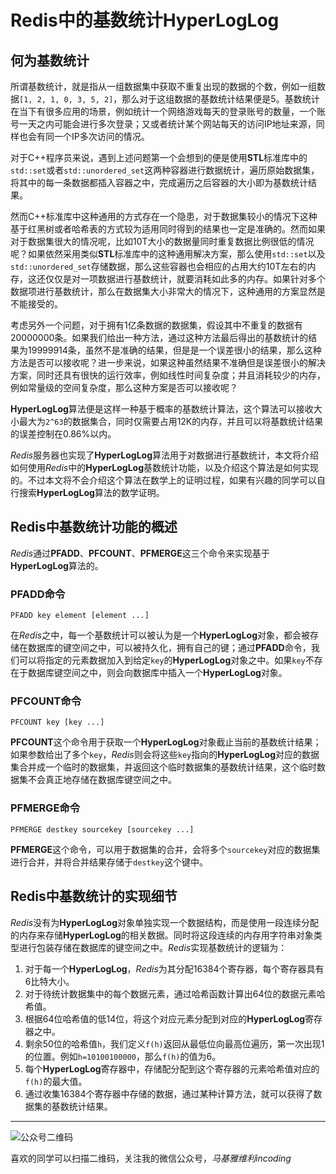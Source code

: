 # Redis中的基数统计HyperLogLog

## 何为基数统计
所谓基数统计，就是指从一组数据集中获取不重复出现的数据的个数，例如一组数据`[1, 2, 1, 0, 3, 5, 2]`，那么对于这组数据的基数统计结果便是5。基数统计在当下有很多应用的场景，例如统计一个网络游戏每天的登录账号的数量，一个账号一天之内可能会进行多次登录；又或者统计某个网站每天的访问IP地址来源，同样也会有同一个IP多次访问的情况。

对于C++程序员来说，遇到上述问题第一个会想到的便是使用**STL**标准库中的`std::set`或者`std::unordered_set`这两种容器进行数据统计，遍历原始数据集，将其中的每一条数据都插入容器之中，完成遍历之后容器的大小即为基数统计结果。

然而C++标准库中这种通用的方式存在一个隐患，对于数据集较小的情况下这种基于红黑树或者哈希表的方式较为适用同时得到的结果也一定是准确的。然而如果对于数据集很大的情况呢，比如10T大小的数据量同时重复数据比例很低的情况呢？如果依然采用类似**STL**标准库中的这种通用解决方案，那么使用`std::set`以及`std::unordered_set`存储数据，那么这些容器也会相应的占用大约10T左右的内存，这还仅仅是对一项数据进行基数统计，就要消耗如此多的内存。如果针对多个数据项进行基数统计，那么在数据集大小非常大的情况下，这种通用的方案显然是不能接受的。

考虑另外一个问题，对于拥有1亿条数据的数据集，假设其中不重复的数据有20000000条。如果我们给出一种方法，通过这种方法最后得出的基数统计的结果为19999914条，虽然不是准确的结果，但是是一个误差很小的结果，那么这种方法是否可以接收呢？进一步来说，如果这种虽然结果不准确但是误差很小的解决方案，同时还具有很快的运行效率，例如线性时间复杂度；并且消耗较少的内存，例如常量级的空间复杂度，那么这种方案是否可以接收呢？

**HyperLogLog**算法便是这样一种基于概率的基数统计算法，这个算法可以接收大小最大为`2^63`的数据集合，同时仅需要占用12K的内存，并且可以将基数统计结果的误差控制在0.86%以内。

*Redis*服务器也实现了**HyperLogLog**算法用于对数据进行基数统计，本文将介绍如何使用*Redis*中的**HyperLogLog**基数统计功能，以及介绍这个算法是如何实现的。不过本文将不会介绍这个算法在数学上的证明过程，如果有兴趣的同学可以自行搜索**HyperLogLog**算法的数学证明。

## Redis中基数统计功能的概述

*Redis*通过**PFADD**、**PFCOUNT**、**PFMERGE**这三个命令来实现基于**HyperLogLog**算法的。

### PFADD命令

    PFADD key element [element ...]

在*Redis*之中，每一个基数统计可以被认为是一个**HyperLogLog**对象，都会被存储在数据库的键空间之中，可以被持久化，拥有自己的键；通过**PFADD**命令，我们可以将指定的元素数据加入到给定`key`的**HyperLogLog**对象之中。如果`key`不存在于数据库键空间之中，则会向数据库中插入一个**HyperLogLog**对象。

### PFCOUNT命令

    PFCOUNT key [key ...]

**PFCOUNT**这个命令用于获取一个**HyperLogLog**对象截止当前的基数统计结果；如果参数给出了多个`key`，*Redis*则会将这些`key`指向的**HyperLogLog**对应的数据集合并成一个临时的数据集，并返回这个临时数据集的基数统计结果，这个临时数据集不会真正地存储在数据库键空间之中。

### PFMERGE命令

    PFMERGE destkey sourcekey [sourcekey ...]

**PFMERGE**这个命令，可以用于数据集的合并，会将多个`sourcekey`对应的数据集进行合并，并将合并结果存储于`destkey`这个键中。

## Redis中基数统计的实现细节

*Redis*没有为**HyperLogLog**对象单独实现一个数据结构，而是使用一段连续分配的内存来存储**HyperLogLog**的相关数据。同时将这段连续的内存用字符串对象类型进行包装存储在数据库的键空间之中。*Redis*实现基数统计的逻辑为：
1. 对于每一个**HyperLogLog**，*Redis*为其分配16384个寄存器，每个寄存器具有6比特大小。
1. 对于待统计数据集中的每个数据元素，通过哈希函数计算出64位的数据元素哈希值。
1. 根据64位哈希值的低14位，将这个对应元素分配到对应的**HyperLogLog**寄存器之中。
1. 剩余50位的哈希值`h`，我们定义`f(h)`返回从最低位向最高位遍历，第一次出现1的位置。例如`h=10100100000`，那么`f(h)`的值为6。
1. 每个**HyperLogLog**寄存器中，存储配分配到这个寄存器的元素哈希值对应的`f(h)`的最大值。
1. 通过收集16384个寄存器中存储的数据，通过某种计算方法，就可以获得了数据集的基数统计结果。

***
![公众号二维码](https://machiavelli-1301806039.cos.ap-beijing.myqcloud.com/qrcode_for_gh_836beef2355a_344.jpg)

喜欢的同学可以扫描二维码，关注我的微信公众号，*马基雅维利incoding*